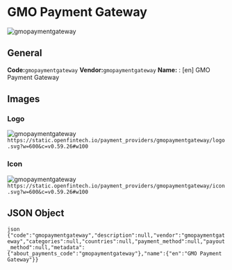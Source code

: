 # GMO Payment Gateway 
![gmopaymentgateway](https://static.openfintech.io/payment_providers/gmopaymentgateway/logo.svg?w=600&c=v0.59.26#w100) 
## General 
**Code:**`gmopaymentgateway` 
**Vendor:**`gmopaymentgateway` 
**Name:** 
:	[en] GMO Payment Gateway 
## Images 
### Logo 
![gmopaymentgateway](https://static.openfintech.io/payment_providers/gmopaymentgateway/logo.svg?w=600&c=v0.59.26#w100) 
``` https://static.openfintech.io/payment_providers/gmopaymentgateway/logo.svg?w=600&c=v0.59.26#w100 ``` 
### Icon 
![gmopaymentgateway](https://static.openfintech.io/payment_providers/gmopaymentgateway/icon.svg?w=600&c=v0.59.26#w100) 
``` https://static.openfintech.io/payment_providers/gmopaymentgateway/icon.svg?w=600&c=v0.59.26#w100 ``` 
## JSON Object 
```json {"code":"gmopaymentgateway","description":null,"vendor":"gmopaymentgateway","categories":null,"countries":null,"payment_method":null,"payout_method":null,"metadata":{"about_payments_code":"gmopaymentgateway"},"name":{"en":"GMO Payment Gateway"}} ``` 
